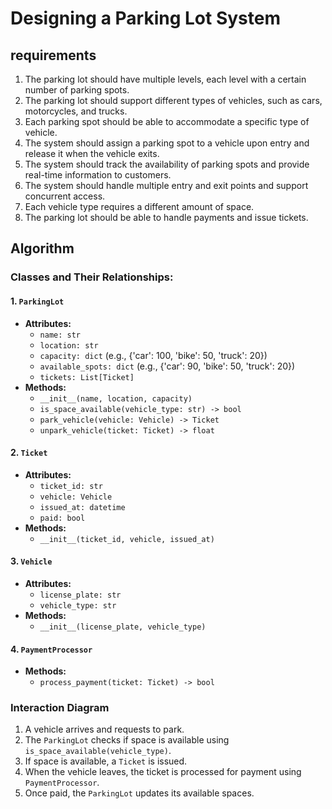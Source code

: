 # Designing a Parking Lot System

## requirements

 1. The parking lot should have multiple levels, each level with a certain number of parking spots.
 2. The parking lot should support different types of vehicles, such as cars, motorcycles, and trucks.
 3. Each parking spot should be able to accommodate a specific type of vehicle.
 4. The system should assign a parking spot to a vehicle upon entry and release it when the vehicle exits.
 5. The system should track the availability of parking spots and provide real-time information to customers.
 6. The system should handle multiple entry and exit points and support concurrent access.
 7. Each vehicle type requires a different amount of space.
 8. The parking lot should be able to handle payments and issue tickets.

## Algorithm

### Classes and Their Relationships:

#### 1. `ParkingLot`

- **Attributes:**
  - `name: str`
  - `location: str`
  - `capacity: dict` (e.g., {'car': 100, 'bike': 50, 'truck': 20})
  - `available_spots: dict` (e.g., {'car': 90, 'bike': 50, 'truck': 20})
  - `tickets: List[Ticket]`
- **Methods:**
  - `__init__(name, location, capacity)`
  - `is_space_available(vehicle_type: str) -> bool`
  - `park_vehicle(vehicle: Vehicle) -> Ticket`
  - `unpark_vehicle(ticket: Ticket) -> float`

#### 2. `Ticket`

- **Attributes:**
  - `ticket_id: str`
  - `vehicle: Vehicle`
  - `issued_at: datetime`
  - `paid: bool`
- **Methods:**
  - `__init__(ticket_id, vehicle, issued_at)`

#### 3. `Vehicle`

- **Attributes:**
  - `license_plate: str`
  - `vehicle_type: str`
- **Methods:**
  - `__init__(license_plate, vehicle_type)`

#### 4. `PaymentProcessor`

- **Methods:**
  - `process_payment(ticket: Ticket) -> bool`

### Interaction Diagram

1. A vehicle arrives and requests to park.
2. The `ParkingLot` checks if space is available using `is_space_available(vehicle_type)`.
3. If space is available, a `Ticket` is issued.
4. When the vehicle leaves, the ticket is processed for payment using `PaymentProcessor`.
5. Once paid, the `ParkingLot` updates its available spaces.
